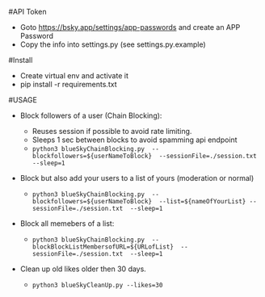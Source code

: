 #API Token
* Goto https://bsky.app/settings/app-passwords and create an APP Password
* Copy the info into settings.py (see settings.py.example)

#Install
* Create virtual env and activate it
* pip install -r requirements.txt

#USAGE
* Block followers of a user (Chain Blocking):
  * Reuses session if possible to avoid rate limiting.
  * Sleeps 1 sec between blocks to avoid spamming api endpoint
  * `python3 blueSkyChainBlocking.py  --blockfollowers=${userNameToBlock}  --sessionFile=./session.txt  --sleep=1`
* Block but also add your users to a list of yours (moderation or normal)
  * `python3 blueSkyChainBlocking.py  --blockfollowers=${userNameToBlock}  --list=${nameOfYourList} --sessionFile=./session.txt  --sleep=1`
* Block all memebers of a list:
  * `python3 blueSkyChainBlocking.py  --blockBlockListMembersofURL=${URLofList}  --sessionFile=./session.txt  --sleep=1`

* Clean up old likes older then 30 days.
  * `python3 blueSkyCleanUp.py --likes=30`
